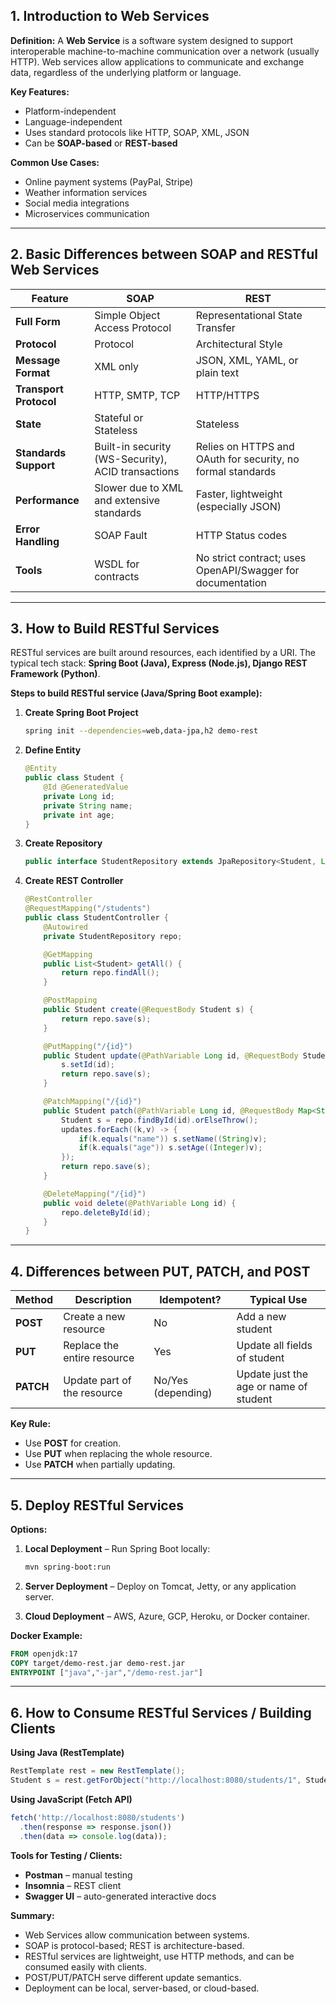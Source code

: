 ## **1. Introduction to Web Services**

**Definition:**
A **Web Service** is a software system designed to support interoperable machine-to-machine communication over a network (usually HTTP). Web services allow applications to communicate and exchange data, regardless of the underlying platform or language.

**Key Features:**

* Platform-independent
* Language-independent
* Uses standard protocols like HTTP, SOAP, XML, JSON
* Can be **SOAP-based** or **REST-based**

**Common Use Cases:**

* Online payment systems (PayPal, Stripe)
* Weather information services
* Social media integrations
* Microservices communication

---

## **2. Basic Differences between SOAP and RESTful Web Services**

| Feature                | SOAP                                               | REST                                                        |
| ---------------------- | -------------------------------------------------- | ----------------------------------------------------------- |
| **Full Form**          | Simple Object Access Protocol                      | Representational State Transfer                             |
| **Protocol**           | Protocol                                           | Architectural Style                                         |
| **Message Format**     | XML only                                           | JSON, XML, YAML, or plain text                              |
| **Transport Protocol** | HTTP, SMTP, TCP                                    | HTTP/HTTPS                                                  |
| **State**              | Stateful or Stateless                              | Stateless                                                   |
| **Standards Support**  | Built-in security (WS-Security), ACID transactions | Relies on HTTPS and OAuth for security, no formal standards |
| **Performance**        | Slower due to XML and extensive standards          | Faster, lightweight (especially JSON)                       |
| **Error Handling**     | SOAP Fault                                         | HTTP Status codes                                           |
| **Tools**              | WSDL for contracts                                 | No strict contract; uses OpenAPI/Swagger for documentation  |

---

## **3. How to Build RESTful Services**

RESTful services are built around resources, each identified by a URI. The typical tech stack: **Spring Boot (Java), Express (Node.js), Django REST Framework (Python)**.

**Steps to build RESTful service (Java/Spring Boot example):**

1. **Create Spring Boot Project**

   ```bash
   spring init --dependencies=web,data-jpa,h2 demo-rest
   ```

2. **Define Entity**

   ```java
   @Entity
   public class Student {
       @Id @GeneratedValue
       private Long id;
       private String name;
       private int age;
   }
   ```

3. **Create Repository**

   ```java
   public interface StudentRepository extends JpaRepository<Student, Long> {}
   ```

4. **Create REST Controller**

   ```java
   @RestController
   @RequestMapping("/students")
   public class StudentController {
       @Autowired
       private StudentRepository repo;

       @GetMapping
       public List<Student> getAll() {
           return repo.findAll();
       }

       @PostMapping
       public Student create(@RequestBody Student s) {
           return repo.save(s);
       }

       @PutMapping("/{id}")
       public Student update(@PathVariable Long id, @RequestBody Student s) {
           s.setId(id);
           return repo.save(s);
       }

       @PatchMapping("/{id}")
       public Student patch(@PathVariable Long id, @RequestBody Map<String,Object> updates) {
           Student s = repo.findById(id).orElseThrow();
           updates.forEach((k,v) -> {
               if(k.equals("name")) s.setName((String)v);
               if(k.equals("age")) s.setAge((Integer)v);
           });
           return repo.save(s);
       }

       @DeleteMapping("/{id}")
       public void delete(@PathVariable Long id) {
           repo.deleteById(id);
       }
   }
   ```

---

## **4. Differences between PUT, PATCH, and POST**

| Method    | Description                 | Idempotent?        | Typical Use                            |
| --------- | --------------------------- | ------------------ | -------------------------------------- |
| **POST**  | Create a new resource       | No                 | Add a new student                      |
| **PUT**   | Replace the entire resource | Yes                | Update all fields of student           |
| **PATCH** | Update part of the resource | No/Yes (depending) | Update just the age or name of student |

**Key Rule:**

* Use **POST** for creation.
* Use **PUT** when replacing the whole resource.
* Use **PATCH** when partially updating.

---

## **5. Deploy RESTful Services**

**Options:**

1. **Local Deployment** – Run Spring Boot locally:

   ```bash
   mvn spring-boot:run
   ```
2. **Server Deployment** – Deploy on Tomcat, Jetty, or any application server.
3. **Cloud Deployment** – AWS, Azure, GCP, Heroku, or Docker container.

**Docker Example:**

```dockerfile
FROM openjdk:17
COPY target/demo-rest.jar demo-rest.jar
ENTRYPOINT ["java","-jar","/demo-rest.jar"]
```

---

## **6. How to Consume RESTful Services / Building Clients**

**Using Java (RestTemplate)**

```java
RestTemplate rest = new RestTemplate();
Student s = rest.getForObject("http://localhost:8080/students/1", Student.class);
```

**Using JavaScript (Fetch API)**

```javascript
fetch('http://localhost:8080/students')
  .then(response => response.json())
  .then(data => console.log(data));
```

**Tools for Testing / Clients:**

* **Postman** – manual testing
* **Insomnia** – REST client
* **Swagger UI** – auto-generated interactive docs

**Summary:**

* Web Services allow communication between systems.
* SOAP is protocol-based; REST is architecture-based.
* RESTful services are lightweight, use HTTP methods, and can be consumed easily with clients.
* POST/PUT/PATCH serve different update semantics.
* Deployment can be local, server-based, or cloud-based.
